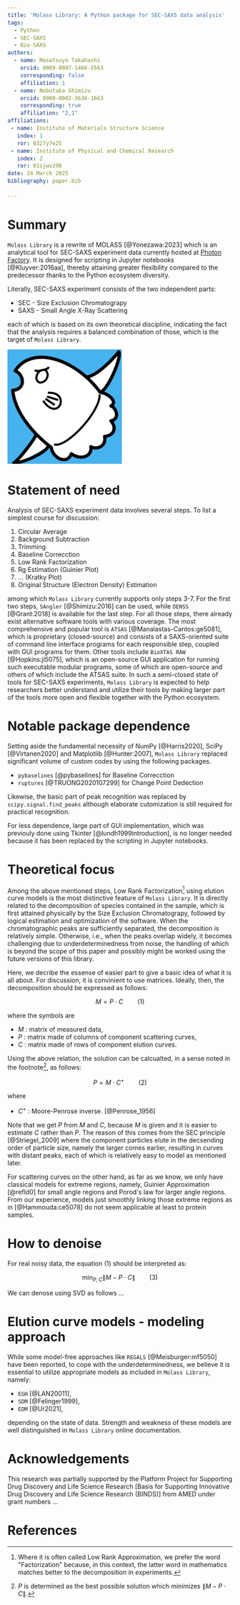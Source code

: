 ```yaml
---
title: 'Molass Library: A Python package for SEC-SAXS data analysis'
tags:
  - Python
  - SEC-SAXS
  - Bio-SAXS
authors:
  - name: Masatsuyo Takahashi
    orcid: 0009-0007-1466-5563
    corresponding: false    
    affiliation: 1
  - name: Nobutaka Shimizu
    orcid: 0000-0002-3636-1663
    corresponding: true
    affiliation: "2,1"
affiliations:
 - name: Institute of Materials Structure Science
   index: 1
   ror: 0327y7e25
 - name: Institute of Physical and Chemical Research
   index: 2
   ror: 01sjwvz98
date: 24 March 2025
bibliography: paper.bib

---
```


# Summary

`Molass Library` is a rewrite of MOLASS [@Yonezawa:2023] which is an analytical tool for SEC-SAXS experiment data currently hosted at [Photon Factory](https://pfwww.kek.jp/saxs/MOLASS.html). It is designed for scripting in Jupyter notebooks [@Kluyver:2016aa], thereby attaining greater flexibility compared to the predecessor thanks to the Python ecosystem diversity.

Literally, SEC-SAXS experiment consists of the two independent parts:

* SEC - Size Exclusion Chromatograpy
* SAXS - Small Angle X-Ray Scattering

each of which is based on its own theoretical discipline, indicating the fact that the analysis requires a balanced combination of those, which is the target of `Molass Library`.

![Logo of Molass Library designed by K. Yatabe](docs/_static/molass_256.png)

# Statement of need

Analysis of SEC-SAXS experiment data involves several steps. To list a simplest course for discussion:

1. Circular Average
2. Background Subtraction
3. Trimming
4. Baseline Correcction
5. Low Rank Factorization
6. Rg Estimation (Guinier Plot)
7. ... (Kratky Plot)
8. Original Structure (Electron Density) Estimation

among which `Molass Library` currently supports only steps 3-7. For the first two steps, `SAngler` [@Shimizu:2016] can be used, while `DENSS` [@Grant:2018] is available for the last step. For all those steps, there already exist alternative software tools with various coverage. The most comprehensive and popular tool is `ATSAS` [@Manalastas-Cantos:ge5081], which is proprietary (closed-source) and consists of a SAXS-oriented suite of command line interface programs for each responsible step, coupled with GUI programs for them. Other tools include `BioXTAS RAW` [@Hopkins:jl5075], which is an open-source GUI application for running such executable modular programs, some of which are open-source and others of which include the ATSAS suite. In such a semi-closed state of tools for SEC-SAXS experiments, `Molass Library` is expected to help researchers better understand and utilize their tools by making larger part of the tools more open and flexible together with the Python ecosystem.

# Notable package dependence

Setting aside the fundamental necessity of NumPy [@Harris2020], SciPy [@Virtanen2020] and Matplotlib [@Hunter:2007], `Molass Library` replaced significant volume of custom codes by using the following packages.

* `pybaselines` [@pybaselines] for Baseline Correcction
* `ruptures` [@TRUONG2020107299] for Change Point Dedection

Likewise, the basic part of peak recognition was replaced by `scipy.signal.find_peaks` although elaborate cutomization is still required for practical recognition.

For less dependence, large part of GUI implementation, which was previouly done using Tkinter [@lundh1999introduction], is no longer needed because it has been replaced by the scripting in Jupyter notebooks.

# Theoretical focus

Among the above mentioned steps, Low Rank Factorization[^1] using elution curve models is the most distinctive feature of `Molass Library`. It is directly related to the decomposition of species contained in the sample, which is first attained physically by the Size Exclusion Chromatograpy, followed by logical estimation and optimization of the software. When the chromatographic peaks are sufficiently separated, the decomposition is relatively simple. Otherwise, i.e., when the peaks overlap widely, it becomes challenging due to underdeterminedness from noise, the handling of which is beyond the scope of this paper and possibly might be worked using the future versions of this library.

Here, we decribe the essense of easier part to give a basic idea of what it is all about. For discussion, it is convinient to use matrices. Ideally, then, the decomposition should be expressed as follows:

$$ M = P \cdot C \qquad (1) $$

where the symbols are

* $M$ : matrix of measured data,
* $P$ : matrix made of columns of component scattering curves,
* $C$ : matrix made of rows of component elution curves.

[^1]: Where it is often called Low Rank Approximation, we prefer the word "Factorization" because, in this context, the latter word in mathematics matches better to the decomposition in experiments.

Using the above relation, the solution can be calcualted, in a sense noted in the footnote[^2], as follows:

[^2]: $P$ is determined as the best possible solution which minimizes $\| M - P \cdot C \|$.

$$ P = M \cdot C^{+} \qquad (2) $$

where

* $C^{+}$ : Moore-Penrose inverse. [@Penrose_1956]

Note that we get $P$ from $M$ and $C$, because $M$ is given and it is easier to estimate $C$ rather than $P$. The reason of this comes from the SEC principle [@Striegel_2009] where the component particles elute in the decsending order of particle size, namely the larger comes earlier, resulting in curves with distant peaks, each of which is relatively easy to model as mentioned later.

For scattering curves on the other hand, as far as we know, we only have classical models for extreme regions, namely, Guinier Approximation [@refId0] for small angle regions and Porod's law for larger angle regions. From our experience, models just smoothly linking those extreme regions as in [@Hammouda:ce5078] do not seem applicable at least to protein samples. 

# How to denoise

For real noisy data, the equation $(1)$ should be interpreted as:

$$ \min_{P,C} \| M - P \cdot C \| \qquad (3) $$

We can denose using SVD as follows ...

# Elution curve models - modeling approach

While some model-free approaches like `REGALS` [@Meisburger:mf5050] have been reported, to cope with the underdeterminedness, we believe it is essential to utilize appropriate models as included in `Molass Library`, namely:

* `EGH` [@LAN20011],
* `SDM` [@Felinger1999],
* `EDM` [@Ur2021],

depending on the state of data. Strength and weakness of these models are well distinguished in `Molass Library` online documentation.

# Acknowledgements

This research was partially supported by the Platform Project for Supporting Drug Discovery and Life Science Research [Basis for Supporting Innovative Drug Discovery and Life Science Research (BINDS)] from AMED under grant numbers ...

# References

